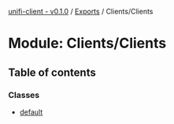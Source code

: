 [unifi-client - v0.1.0](../README.md) / [Exports](../modules.md) / Clients/Clients

# Module: Clients/Clients

## Table of contents

### Classes

- [default](../classes/clients_clients.default.md)
